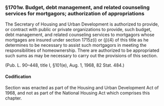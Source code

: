 ### §1701w. Budget, debt management, and related counseling services for mortgagors; authorization of appropriations ###

The Secretary of Housing and Urban Development is authorized to provide, or contract with public or private organizations to provide, such budget, debt management, and related counseling services to mortgagors whose mortgages are insured under section 1715z(i) or (j)(4) of this title as he determines to be necessary to assist such mortgagors in meeting the responsibilities of homeownership. There are authorized to be appropriated such sums as may be necessary to carry out the provisions of this section.

(Pub. L. 90–448, title I, §101(e), Aug. 1, 1968, 82 Stat. 484.)

#### Codification ####

Section was enacted as part of the Housing and Urban Development Act of 1968, and not as part of the National Housing Act which comprises this chapter.